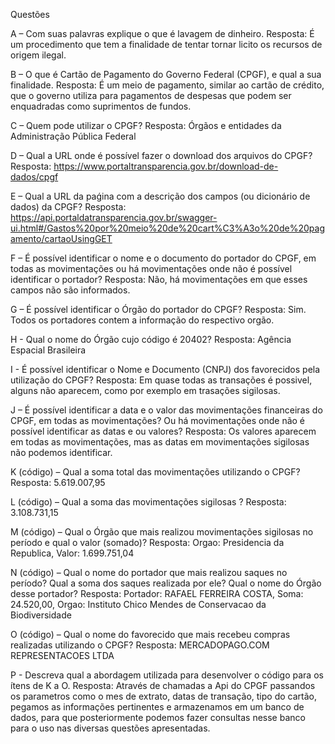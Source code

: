 Questões

A – Com suas palavras explique o que é lavagem de dinheiro.
Resposta: É um procedimento que tem a finalidade de tentar tornar licito os recursos de origem ilegal.

B – O que é Cartão de Pagamento do Governo Federal (CPGF), e qual a sua finalidade.
Resposta: É um meio de pagamento, similar ao cartão de crédito, que o governo utiliza para pagamentos de despesas que podem ser enquadradas como suprimentos de fundos.

C – Quem pode utilizar o CPGF?
Resposta: Órgãos e entidades da Administração Pública Federal

D – Qual a URL onde é possível fazer o download dos arquivos do CPGF?
Resposta: https://www.portaltransparencia.gov.br/download-de-dados/cpgf

E – Qual a URL da paǵina com a descrição dos campos (ou dicionário de dados) da CPGF?
Resposta: https://api.portaldatransparencia.gov.br/swagger-ui.html#/Gastos%20por%20meio%20de%20cart%C3%A3o%20de%20pagamento/cartaoUsingGET

F – É possível identificar o nome e o documento do portador do CPGF, em todas as
movimentações ou há movimentações onde não é possível identificar o portador?
Resposta: Não, há movimentações em que esses campos não são informados.

G – É possível identificar o Órgão do portador do CPGF?
Resposta: Sim. Todos os portadores contem a informação do respectivo orgão.

H - Qual o nome do Órgão cujo código é 20402?
Resposta: Agência Espacial Brasileira

I - É possível identificar o Nome e Documento (CNPJ) dos favorecidos pela utilização do
CPGF?
Resposta: Em quase todas as transações é possivel, alguns não aparecem, como por exemplo
em trasações sigilosas.

J – É possível identificar a data e o valor das movimentações financeiras do CPGF, em
todas as movimentações? Ou há movimentações onde não é possível identificar as datas e
ou valores?
Resposta: Os valores aparecem em todas as movimentações, mas as datas em movimentações
sigilosas não podemos identificar.

K (código) – Qual a soma total das movimentações utilizando o CPGF?
Resposta: 5.619.007,95

L (código) – Qual a soma das movimentações sigilosas ?
Resposta: 3.108.731,15

M (código) – Qual o Órgão que mais realizou movimentações sigilosas no período e qual o
valor (somado)?
Resposta: Orgao: Presidencia da Republica, Valor: 1.699.751,04

N (código) – Qual o nome do portador que mais realizou saques no período? Qual a soma
dos saques realizada por ele? Qual o nome do Órgão desse portador?
Resposta: Portador: RAFAEL FERREIRA COSTA, Soma: 24.520,00, Orgao: Instituto Chico Mendes
de Conservacao da Biodiversidade

O (código) – Qual o nome do favorecido que mais recebeu compras realizadas utilizando o
CPGF?
Resposta: MERCADOPAGO.COM REPRESENTACOES LTDA

P - Descreva qual a abordagem utilizada para desenvolver o código para os ítens de K a O.
Resposta: Através de chamadas a Api do CPGF passandos os parametros como o mes de extrato, datas de 
transação, tipo do cartão, pegamos as informações pertinentes e armazenamos em um banco 
de dados, para que posteriormente podemos fazer consultas nesse banco para o uso 
nas diversas questões apresentadas.

